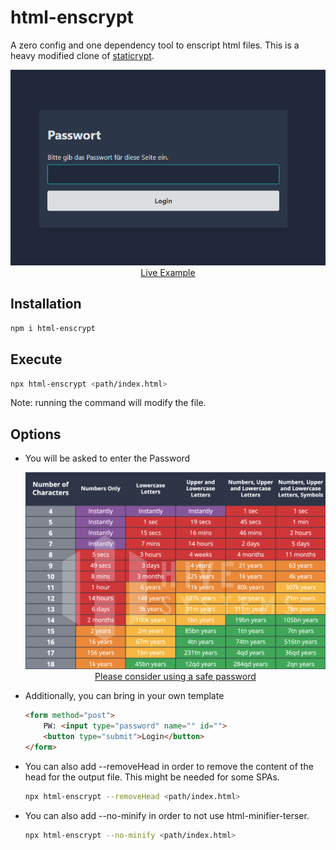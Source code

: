 # html-enscrypt

A zero config and one dependency tool to enscript html files.
This is a heavy modified clone of [staticrypt](https://github.com/robinmoisson/staticrypt).

<p align="center">
  <img src="login.png">
  <a class="text-center" href="https://html-encrypt.netlify.app">Live Example</a>
<p>


## Installation

```bash
npm i html-enscrypt
```

## Execute

```bash
npx html-enscrypt <path/index.html>
```

Note: running the command will modify the file.


## Options

- You will be asked to enter the Password

  <p align="center">
    <img src="brute-force.png">
    <a class="text-center" href="https://www.hivesystems.com/blog/examining-the-lastpass-breach-through-our-password-table">Please consider using a safe password</a>
  <p>

- Additionally, you can bring in your own template
  ```html
  <form method="post">
      PW: <input type="password" name="" id="">
      <button type="submit">Login</button>
  </form>
  ```


- You can also add --removeHead in order to remove the content of the head for the output file. This might be needed for some SPAs.
  ```bash
  npx html-enscrypt --removeHead <path/index.html>
  ```

- You can also add --no-minify in order to not use html-minifier-terser.
  ```bash
  npx html-enscrypt --no-minify <path/index.html>
  ```
